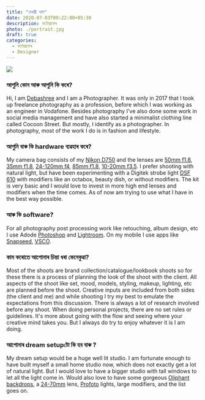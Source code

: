 ```yaml
---
title: "দেবশ্রী দাস"
date: 2020-07-03T09:22:00+05:30
description: ফটোগ্ৰফেৰ
photo: ./portrait.jpg
draft: true
categories:
  - ফটোগ্ৰফেৰ
  - Designer
---
```


![](/interviews/5/portrait.jpg)



### আপুনি কোন আৰু আপুনি কি কৰে?

Hi, I am [Debashree](https://www.instagram.com/debashreedas_photography/) and I am a Photographer. It was only in 2017 that I took up freelance photography as a profession, before which I was working as an engineer in Vodafone. Besides photography I've also done some work in social media management and have also started a minimalist clothing line called Cocoon Street. But mostly, I identify as a photographer. In photography, most of the work I do is in fashion and lifestyle.




### আপুনি বাৰু কি hardware ব্যৱহাৰ কৰে?

My camera bag consists of my [Nikon D750](https://www.nikon.co.in/en_IN/product/digital-slr-cameras/d750) and the lenses are [50mm f1.8](https://www.nikon.co.in/en_IN/product/nikkor-lenses/f-mount/fx-format/single-focal-length/af-s-nikkor-50mm-f-1-8g), [35mm f1.8](https://www.nikon.co.in/en_IN/product/nikkor-lenses/f-mount/dx-format/single-focal-length/af-s-dx-nikkor-35mm-f-1-8g), [24-120mm f4](https://www.nikon.co.in/en_IN/product/nikkor-lenses/f-mount/fx-format/zoom/af-s-nikkor-24-120mm-f-4g-ed-vr), [85mm f1.8](https://www.nikon.co.in/en_IN/product/nikkor-lenses/f-mount/fx-format/single-focal-length/af-s-nikkor-85mm-f-1-8g), [10-20mm f3.5](https://www.bhphotovideo.com/c/product/633618-REG/Sigma_202306_10_20mm_f_3_5.html?SID=kc8vpao8k302l1pj02fa9).
I prefer shooting with natural light, but have been experimenting with a Digitek strobe light [DSF 610](http://www.imsmercantiles.in/product/wireless-studio-flash-dsf-610-pro-plus-2/) with modifiers like an octabox, beauty dish, or without modifiers. The kit is very basic and I would love to invest in more high end lenses and modifiers when the time comes. As of now am trying to use what I have in the best way possible.





### আৰু কি software?

For all photography post processing work like retouching, album design, etc I use Adode [Photoshop](https://www.adobe.com/in/products/photoshop.html) and [Lightroom](https://www.adobe.com/in/products/photoshop-lightroom.html). On my mobile I use apps like [Snapseed](https://play.google.com/store/apps/details?id=com.niksoftware.snapseed&hl=en_IN), [VSCO](https://vsco.co/).



### কাম কৰোতে আপোনাৰ চিন্তা ধৰা কেনেকুৱা?

Most of the shoots are brand collection/catalogue/lookbook shoots so for these there is a process of planning the look of the shoot with the client. All aspects of the shoot like set, mood, models, styling, makeup, lighting, etc are planned before the shoot. Creative inputs are included from both sides (the client and me) and while shooting I try my best to emulate the expectations from this discussion. There is always a lot of research involved before any shoot.
When doing personal projects, there are no set rules or guidelines. It's more about going with the flow and seeing where your creative mind takes you. But I always do try to enjoy whatever it is I am doing.



### আপোনাৰ dream setupটো কি হব বাৰু ?

My dream setup would be a huge well lit studio. I am fortunate enough to have built myself a small home studio now, which does not exactly get a lot of natural light. But I would love to have a bigger studio with tall windows to let all the light come in. Would also love to have some gorgeous [Oliphant backdrops](https://www.oliphantstudio.com/), a [24-70mm](https://www.nikon.co.in/en_IN/product/nikkor-lenses/f-mount/fx-format/zoom/af-s-nikkor-24-70mm-f-2-8e-ed-vr) lens, [Profoto](https://profoto.com/in) lights, large modifiers, and the list goes on.
